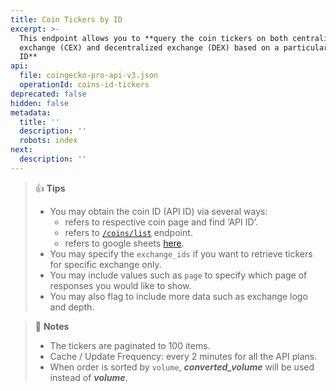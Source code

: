 ```yaml
---
title: Coin Tickers by ID
excerpt: >-
  This endpoint allows you to **query the coin tickers on both centralized
  exchange (CEX) and decentralized exchange (DEX) based on a particular coin
  ID**
api:
  file: coingecko-pro-api-v3.json
  operationId: coins-id-tickers
deprecated: false
hidden: false
metadata:
  title: ''
  description: ''
  robots: index
next:
  description: ''
---
```

> 👍 **Tips**
> 
> - You may obtain the coin ID (API ID) via several ways:
>   - refers to respective coin page and find ‘API ID’.
>   - refers to [`/coins/list`](/reference/coins-list) endpoint.
>   - refers to google sheets [here](https://docs.google.com/spreadsheets/d/1wTTuxXt8n9q7C4NDXqQpI3wpKu1_5bGVmP9Xz0XGSyU/edit?usp=sharing).
> - You may specify the `exchange_ids` if you want to retrieve tickers for specific exchange only.
> - You may include values such as  `page` to specify which page of responses you would like to show.
> - You may also flag to include more data such as exchange logo and depth.

> 📘 **Notes**
> 
> - The tickers are paginated to 100 items.
> - Cache / Update Frequency:  every 2 minutes for all the API plans.
> - When order is sorted by `volume`, **_converted_volume_** will be used instead of _**volume**_.